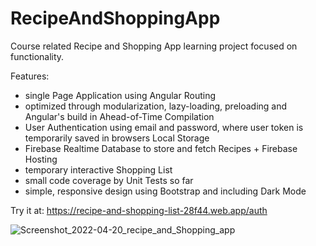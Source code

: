 # RecipeAndShoppingApp

Course related Recipe and Shopping App learning project focused on functionality.

Features:
- single Page Application using Angular Routing
- optimized through modularization, lazy-loading, preloading and Angular's build in Ahead-of-Time Compilation
- User Authentication using email and password, where user token is temporarily saved in browsers Local Storage
- Firebase Realtime Database to store and fetch Recipes + Firebase Hosting
- temporary interactive Shopping List
- small code coverage by Unit Tests so far
- simple, responsive design using Bootstrap and including Dark Mode


Try it at: https://recipe-and-shopping-list-28f44.web.app/auth

![Screenshot_2022-04-20_recipe_and_Shopping_app](https://user-images.githubusercontent.com/82032094/164272815-d1ec812e-9a42-45ed-8427-5276e8f8c408.png)


